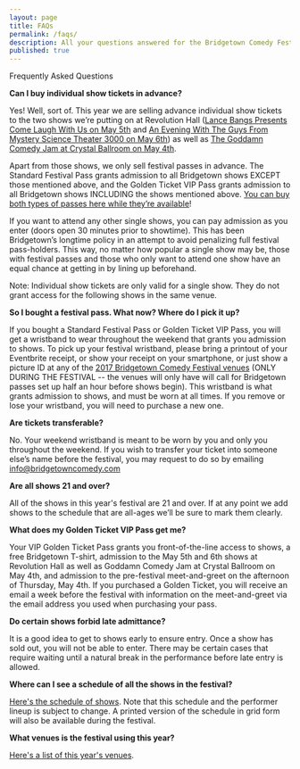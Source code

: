 ```yaml
---
layout: page
title: FAQs
permalink: /faqs/
description: All your questions answered for the Bridgetown Comedy Festival in 2017!
published: true
---
```



Frequently Asked Questions

**Can I buy individual show tickets in advance?**

Yes! Well, sort of. This year we are selling advance individual show tickets to the two shows we’re putting on at Revolution Hall ([Lance Bangs Presents Come Laugh With Us on May 5th](http://www.revolutionhall.com/event/1468352-lance-bangs-come-laugh-us-portland/) and [An Evening With The Guys From Mystery Science Theater 3000 on May 6th](http://www.revolutionhall.com/event/1468354-evening-guys-from-mystery-portland/)) as well as [The Goddamn Comedy Jam at Crystal Ballroom on May 4th](http://www.crystalballroompdx.com/events/168154-The-Goddamn-Comedy-Jam).

Apart from those shows, we only sell festival passes in advance. The Standard Festival Pass grants admission to all Bridgetown shows EXCEPT those mentioned above, and the Golden Ticket VIP Pass grants admission to all Bridgetown shows INCLUDING the shows mentioned above. [You can buy both types of passes here while they’re available](https://bridgetown2017.eventbrite.com/)!

If you want to attend any other single shows, you can pay admission as you enter (doors open 30 minutes prior to showtime). This has been Bridgetown’s longtime policy in an attempt to avoid penalizing full festival pass-holders. This way, no matter how popular a single show may be, those with festival passes and those who only want to attend one show have an equal chance at getting in by lining up beforehand.

Note: Individual show tickets are only valid for a single show. They do not grant access for the following shows in the same venue.

**So I bought a festival pass. What now? Where do I pick it up?**

If you bought a Standard Festival Pass or Golden Ticket VIP Pass, you will get a wristband to wear throughout the weekend that grants you admission to shows. To pick up your festival wristband, please bring a printout of your Eventbrite receipt, or show your receipt on your smartphone, or just show a picture ID at any of the [2017 Bridgetown Comedy Festival venues](https://www.bridgetowncomedy.com/venues) (ONLY DURING THE FESTIVAL -- the venues will only have will call for Bridgetown passes set up half an hour before shows begin). This wristband is what grants admission to shows, and must be worn at all times. If you remove or lose your wristband, you will need to purchase a new one.

**Are tickets transferable?**

No. Your weekend wristband is meant to be worn by you and only you throughout the weekend. If you wish to transfer your ticket into someone else’s name before the festival, you may request to do so by emailing [info@bridgetowncomedy.com](mailto:info@bridgetowncomedy.com)

**Are all shows 21 and over?**

All of the shows in this year's festival are 21 and over. If at any point we add shows to the schedule that are all-ages we’ll be sure to mark them clearly.

**What does my Golden Ticket VIP Pass get me?**

Your VIP Golden Ticket Pass grants you front-of-the-line access to shows, a free Bridgetown T-shirt, admission to the May 5th and 6th shows at Revolution Hall as well as Goddamn Comedy Jam at Crystal Ballroom on May 4th, and admission to the pre-festival meet-and-greet on the afternoon of Thursday, May 4th. If you purchased a Golden Ticket, you will receive an email a week before the festival with information on the meet-and-greet via the email address you used when purchasing your pass.

**Do certain shows forbid late admittance?**

It is a good idea to get to shows early to ensure entry. Once a show has sold out, you will not be able to enter. There may be certain cases that require waiting until a natural break in the performance before late entry is allowed.

**Where can I see a schedule of all the shows in the festival?**

[Here's the schedule of shows](https://www.bridgetowncomedy.com/schedule). Note that this schedule and the performer lineup is subject to change. A printed version of the schedule in grid form will also be available during the festival.

**What venues is the festival using this year?**

[Here's a list of this year's venues](https://www.bridgetowncomedy.com/venues).

